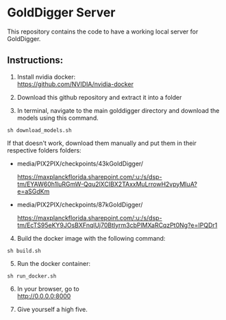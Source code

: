 # GoldDigger Server

This repository contains the code to have a working local server for GoldDigger.

## Instructions:

1. Install nvidia docker:  
    https://github.com/NVIDIA/nvidia-docker

2. Download this github repository and extract it into a folder

3. In terminal, navigate to the main golddigger directory and download the models using this command.
```
sh download_models.sh
```

If that doesn't work, download them manually and put them in their respective folders folders:

- media/PIX2PIX/checkpoints/43kGoldDigger/  

    https://maxplanckflorida.sharepoint.com/:u:/s/dsp-tm/EYAW60h1luRGmW-Qqu2lXCIBX2TAxxMuLrrowH2vpyMIuA?e=aSGdKm

- media/PIX2PIX/checkpoints/87kGoldDigger/  

    https://maxplanckflorida.sharepoint.com/:u:/s/dsp-tm/EcTS95eKY9JOsBXFnqlUj70Btlyrm3cbPlMXaRCqzPt0Ng?e=IPQDr1
    
4. Build the docker image with the following command:
```
sh build.sh
```
5. Run the docker container:
```
sh run_docker.sh
```

6. In your browser, go to   
    http://0.0.0.0:8000

7. Give yourself a high five.
